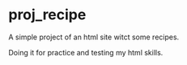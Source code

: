 # proj_recipe
A simple project of an html site witct some recipes.

Doing it for practice and testing my html skills.